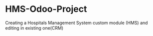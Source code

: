 # HMS-Odoo-Project
Creating a Hospitals Management System custom module (HMS) and editing in existing one(CRM)
